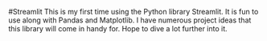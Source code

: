 #Streamlit
This is my first time using the Python library Streamlit. It is fun to use along with Pandas and Matplotlib. 
I have numerous project ideas that this library will come in handy for. Hope to dive a lot further into it.
